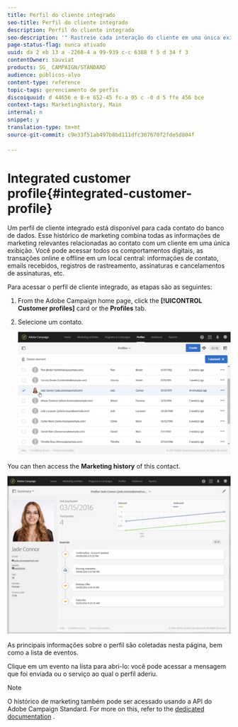 ```yaml
---
title: Perfil do cliente integrado
seo-title: Perfil do cliente integrado
description: Perfil do cliente integrado
seo-description: '" Rastreie cada interação do cliente em uma única exibição: O perfil do cliente integrado do Adobe Campaign é atualizado em todo o ciclo de vida do cliente. "'
page-status-flag: nunca ativado
uuid: da 2 eb 13 a -2268-4 a 99-939 c-c 6388 f 5 d 34 f 3
contentOwner: sauviat
products: SG_ CAMPAIGN/STANDARD
audience: públicos-alvo
content-type: reference
topic-tags: gerenciamento de perfis
discoiquuid: d 44656 e 8-e 652-45 fc-a 05 c -0 d 5 ffe 456 bce
context-tags: Marketinghistory, Main
internal: n
snippet: y
translation-type: tm+mt
source-git-commit: c9e33f51ab497b8bd111dfc307670f2fde5d804f

---
```



# Integrated customer profile{#integrated-customer-profile}

Um perfil de cliente integrado está disponível para cada contato do banco de dados. Esse histórico de marketing combina todas as informações de marketing relevantes relacionadas ao contato com um cliente em uma única exibição. Você pode acessar todos os comportamentos digitais, as transações online e offline em um local central: informações de contato, emails recebidos, registros de rastreamento, assinaturas e cancelamentos de assinaturas, etc.

Para acessar o perfil de cliente integrado, as etapas são as seguintes:

1. From the Adobe Campaign home page, click the **[!UICONTROL Customer profiles]** card or the **Profiles** tab.
1. Selecione um contato.

   ![](assets/mkt_hist_access.png)

You can then access the **Marketing history** of this contact.

![](assets/mkt_hist_view.png)

As principais informações sobre o perfil são coletadas nesta página, bem como a lista de eventos.

Clique em um evento na lista para abri-lo: você pode acessar a mensagem que foi enviada ou o serviço ao qual o perfil aderiu.

>[!NOTE]
>
>O histórico de marketing também pode ser acessado usando a API do Adobe Campaign Standard. For more on this, refer to the [dedicated documentation](https://docs.campaign.adobe.com/doc/standard/en/api/ACS_API.html#interacting-with-marketing-history) .


